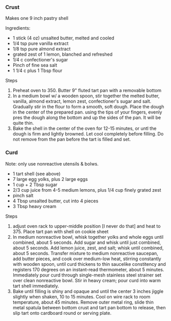 ### Crust

Makes one 9 inch pastry shell

Ingredients:

* 1 stick (4 oz) unsalted butter, melted and cooled
* 1/4 tsp pure vanilla extract
* 1/8 tsp pure almond extract
* grated zest of 1 lemon, blanched and refreshed
* 1/4 c confectioner's sugar
* Pinch of fine sea salt
* 1 1/4 c plus 1 Tbsp flour

Steps

1. Preheat oven to 350.  Butter 9" fluted tart pan with a removable bottom
1. In a medium bowl w/ a wooden spoon, stir together the melted butter, vanilla, almond extract, lemon zest, confectioner's sugar and salt.  Gradually stir in the flour to form a smooth, soft dough.  Place the dough in the center of the prepared pan.  using the tips of your fingers, evenly pres the dough along the bottom and up the sides of the pan.  It will be quite thin.
1. Bake the shell in the center of the oven for 12-15 minutes, or untl the dough is firm and lightly browned.  Let cool completely before filling. Do not remove from the pan before the tart is filled and set.

### Curd

Note: only use nonreactive utensils & bolws.

* 1 tart shell (see above)
* 7 large egg yolks, plus 2 large eggs
* 1 cup + 2 Tbsp sugar
* 2/3 cup juice from 4-5 medium lemons, plus 1/4 cup finely grated zest
* pinch salt
* 4 Tbsp unsalted butter, cut into 4 pieces
* 3 Tbsp heavy cream

Steps

1. adjust oven rack to upper-middle position [I never do that] and heat to 375.  Place tart pan with shell on cookie sheet
1. In medium nonreactive bowl, whisk together yolks and whole eggs until combined, about 5 seconds.  Add sugar and whisk until just combined, about 5 seconds. Add lemon juice, zest, and salt; whisk until combined, about 5 seconds. Transfer mixture to medium nonreactive saucepan, add butter pieces, and cook over medium-low heat, stirring constantly with wooden spoon, until curd thickens to thin saucelike constitency and registers 170 degrees on an instant-read thermometer, about 5 minutes.  Immediately pour curd through single-mesh stainless steel strainer set over clean nonreactive bowl.  Stir in heavy cream; pour curd into warm tart shell immediately.
1. Bake until filling is shiny and opaque and until the center 3 inches jiggle slightly when shaken, 10 to 15 minutes.  Cool on wire rack to room temperature, about 45 minutes.  Remove outer metal ring, slide thin metal spatula between bottom crust and tart pan bottom to release, then slip tart onto cardboard round or serving plate.
